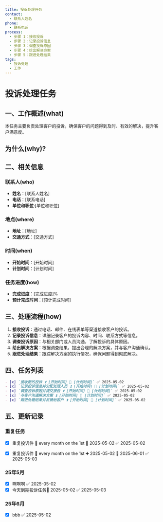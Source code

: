 ```yaml
---
title: 投诉处理任务
contact:
  - 联系人姓名
phone:
  - 联系电话
process:
  - 步骤 1：接收投诉
  - 步骤 2：记录投诉信息
  - 步骤 3：调查投诉原因
  - 步骤 4：给出解决方案
  - 步骤 5：跟进处理结果
tags:
  - 投诉处理
  - 工作
---
```


# 投诉处理任务

## 一、工作概述(what)
本任务主要负责处理客户的投诉，确保客户的问题得到及时、有效的解决，提升客户满意度。

## 为什么(why)?

## 二、相关信息
### 联系人(who)
- **姓名**：[联系人姓名]
- **电话**：[联系电话]
- **单位和职位**:[单位和职位]

### 地点(where)
- **地址**：[地址]
- **交通方式**：[交通方式]

### 时间(when)
- **开始时间**：[开始时间]
- **计划时间**：[计划时间]

### 任务进度(how)
- **完成进度**：[完成进度]%
- **预计完成时间**：[预计完成时间]


## 三、处理流程(how)
1. **接收投诉**：通过电话、邮件、在线表单等渠道接收客户的投诉。
2. **记录投诉信息**：详细记录客户的投诉内容、时间、联系方式等信息。
3. **调查投诉原因**：与相关部门或人员沟通，了解投诉的具体原因。
4. **给出解决方案**：根据调查结果，提出合理的解决方案，并与客户沟通确认。
5. **跟进处理结果**：跟踪解决方案的执行情况，确保问题得到彻底解决。

## 四、任务列表
```markdown
- [x] `接收新的投诉 ⏫ [开始时间] 📅 [计划时间]` ✅ 2025-05-02
- [x] `记录投诉信息并分配处理人员 ⏫ [开始时间] 📅 [计划时间]` ✅ 2025-05-02
- [x] `调查投诉原因并提交报告 ⏫ [开始时间] 📅 [计划时间]` ✅ 2025-05-02
- [x] `与客户沟通解决方案 ⏫ [开始时间] 📅 [计划时间]` ✅ 2025-05-02
- [x] `跟进处理结果并反馈给客户 ⏫ [开始时间] 📅 [计划时间]` ✅ 2025-05-02
```

## 五、更新记录

### 重复任务
- [x] 重复投诉件 🔁 every month on the 1st 🛫 2025-05-02 ✅ 2025-05-02
- [x] 重复投诉件 🔁 every month on the 1st ➕ 2025-05-02 🛫 2025-06-01 ✅ 2025-05-03


### 25年5月
- [x] 啊啊啊 ✅ 2025-05-02
- [x] 今天到期投诉任务📅 2025-05-02 ✅ 2025-05-03
### 25年6月
- [x] bbb ✅ 2025-05-02
